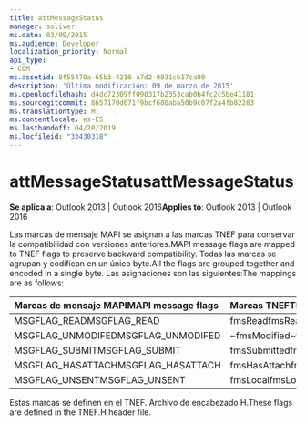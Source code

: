 ```yaml
---
title: attMessageStatus
manager: soliver
ms.date: 03/09/2015
ms.audience: Developer
localization_priority: Normal
api_type:
- COM
ms.assetid: 8f55470a-65b3-4210-a7d2-9031cb17ca80
description: 'Última modificación: 09 de marzo de 2015'
ms.openlocfilehash: d4dc72309ff090317b2353cab0b4fc2c5be41181
ms.sourcegitcommit: 8657170d071f9bcf680aba50b9c07f2a4fb82283
ms.translationtype: MT
ms.contentlocale: es-ES
ms.lasthandoff: 04/28/2019
ms.locfileid: "33430318"
---
```

# <a name="attmessagestatus"></a><span data-ttu-id="3aa40-103">attMessageStatus</span><span class="sxs-lookup"><span data-stu-id="3aa40-103">attMessageStatus</span></span>

  
  
<span data-ttu-id="3aa40-104">**Se aplica a**: Outlook 2013 | Outlook 2016</span><span class="sxs-lookup"><span data-stu-id="3aa40-104">**Applies to**: Outlook 2013 | Outlook 2016</span></span> 
  
<span data-ttu-id="3aa40-105">Las marcas de mensaje MAPI se asignan a las marcas TNEF para conservar la compatibilidad con versiones anteriores.</span><span class="sxs-lookup"><span data-stu-id="3aa40-105">MAPI message flags are mapped to TNEF flags to preserve backward compatibility.</span></span> <span data-ttu-id="3aa40-106">Todas las marcas se agrupan y codifican en un único byte.</span><span class="sxs-lookup"><span data-stu-id="3aa40-106">All the flags are grouped together and encoded in a single byte.</span></span> <span data-ttu-id="3aa40-107">Las asignaciones son las siguientes:</span><span class="sxs-lookup"><span data-stu-id="3aa40-107">The mappings are as follows:</span></span>
  
|<span data-ttu-id="3aa40-108">**Marcas de mensaje MAPI**</span><span class="sxs-lookup"><span data-stu-id="3aa40-108">**MAPI message flags**</span></span>|<span data-ttu-id="3aa40-109">**Marcas TNEF**</span><span class="sxs-lookup"><span data-stu-id="3aa40-109">**TNEF flags**</span></span>|
|:-----|:-----|
|<span data-ttu-id="3aa40-110">MSGFLAG_READ</span><span class="sxs-lookup"><span data-stu-id="3aa40-110">MSGFLAG_READ</span></span>  <br/> |<span data-ttu-id="3aa40-111">fmsRead</span><span class="sxs-lookup"><span data-stu-id="3aa40-111">fmsRead</span></span>  <br/> |
|<span data-ttu-id="3aa40-112">MSGFLAG_UNMODIFED</span><span class="sxs-lookup"><span data-stu-id="3aa40-112">MSGFLAG_UNMODIFED</span></span>  <br/> |<span data-ttu-id="3aa40-113">~fmsModified</span><span class="sxs-lookup"><span data-stu-id="3aa40-113">~fmsModified</span></span>  <br/> |
|<span data-ttu-id="3aa40-114">MSGFLAG_SUBMIT</span><span class="sxs-lookup"><span data-stu-id="3aa40-114">MSGFLAG_SUBMIT</span></span>  <br/> |<span data-ttu-id="3aa40-115">fmsSubmitted</span><span class="sxs-lookup"><span data-stu-id="3aa40-115">fmsSubmitted</span></span>  <br/> |
|<span data-ttu-id="3aa40-116">MSGFLAG_HASATTACH</span><span class="sxs-lookup"><span data-stu-id="3aa40-116">MSGFLAG_HASATTACH</span></span>  <br/> |<span data-ttu-id="3aa40-117">fmsHasAttach</span><span class="sxs-lookup"><span data-stu-id="3aa40-117">fmsHasAttach</span></span>  <br/> |
|<span data-ttu-id="3aa40-118">MSGFLAG_UNSENT</span><span class="sxs-lookup"><span data-stu-id="3aa40-118">MSGFLAG_UNSENT</span></span>  <br/> |<span data-ttu-id="3aa40-119">fmsLocal</span><span class="sxs-lookup"><span data-stu-id="3aa40-119">fmsLocal</span></span>  <br/> |
   
<span data-ttu-id="3aa40-120">Estas marcas se definen en el TNEF. Archivo de encabezado H.</span><span class="sxs-lookup"><span data-stu-id="3aa40-120">These flags are defined in the TNEF.H header file.</span></span>
  

